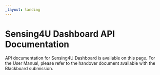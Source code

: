 ```yaml
---
_layout: landing
---
```


# Sensing4U Dashboard API Documentation

API documentation for Sensing4U Dashboard is available on this page.
For the User Manual, please refer to the handover document available with the Blackboard submission.

